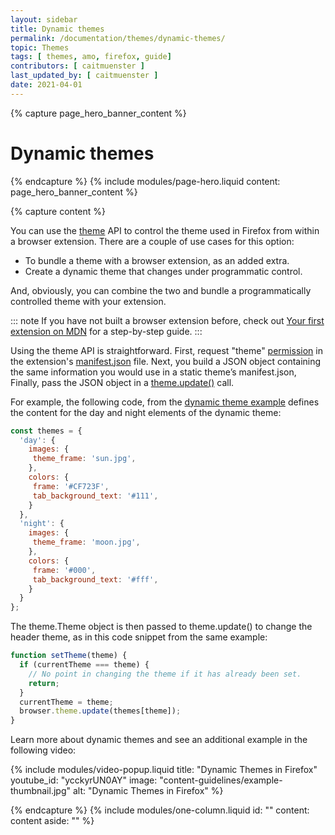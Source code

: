 ```yaml
---
layout: sidebar
title: Dynamic themes
permalink: /documentation/themes/dynamic-themes/
topic: Themes
tags: [ themes, amo, firefox, guide]
contributors: [ caitmuenster ]
last_updated_by: [ caitmuenster ]
date: 2021-04-01 
---
```


<!-- Page Hero Banner -->

{% capture page_hero_banner_content %}

# Dynamic themes

{% endcapture %}
{% include modules/page-hero.liquid
    content: page_hero_banner_content
%}

<!-- End Page Hero Banner -->

<!-- Single Column Body Module -->

{% capture content %}

You can use the [theme](https://developer.mozilla.org/en-US/docs/Mozilla/Add-ons/WebExtensions/API/theme) API to control the theme used in Firefox from within a browser extension. There are a couple of use cases for this option:

* To bundle a theme with a browser extension, as an added extra.
* Create a dynamic theme that changes under programmatic control.

And, obviously, you can combine the two and bundle a programmatically controlled theme with your extension.

::: note
If you have not built a browser extension before, check out [Your first extension on MDN](https://developer.mozilla.org/docs/Mozilla/Add-ons/WebExtensions/Your_first_WebExtension) for a step-by-step guide.
:::

Using the theme API is straightforward. First, request "theme" [permission](https://developer.mozilla.org/docs/Mozilla/Add-ons/WebExtensions/manifest.json/permissions) in the extension's [manifest.json](https://developer.mozilla.org/docs/Mozilla/Add-ons/WebExtensions/manifest.json) file. Next, you build a JSON object containing the same information you would use in a static theme’s manifest.json, Finally, pass the JSON object in a [theme.update()](https://developer.mozilla.org/docs/Mozilla/Add-ons/WebExtensions/API/theme/update) call.

For example, the following code, from the [dynamic theme example](https://github.com/mdn/webextensions-examples/tree/master/dynamic-theme) defines the content for the day and night elements of the dynamic theme:

 <!-- Syntax Highlighting -->

```js
const themes = {
  'day': {
    images: {
     theme_frame: 'sun.jpg',
    },
    colors: {
     frame: '#CF723F',
     tab_background_text: '#111',
    }
  },
  'night': {
    images: {
     theme_frame: 'moon.jpg',
    },
    colors: {
     frame: '#000',
     tab_background_text: '#fff',
    }
  }
};
```
<!-- END: Syntax Highlighting -->

The theme.Theme object is then passed to theme.update() to change the header theme, as in this code snippet from the same example:

```js
function setTheme(theme) {
  if (currentTheme === theme) {
    // No point in changing the theme if it has already been set.
    return;
  }
  currentTheme = theme;
  browser.theme.update(themes[theme]);
}
```

Learn more about dynamic themes and see an additional example in the following video:

<!-- Video Popup Thumbnail -->

{% include modules/video-popup.liquid
	title: "Dynamic Themes in Firefox"
	youtube_id: "ycckyrUN0AY"
	image: "content-guidelines/example-thumbnail.jpg"
	alt: "Dynamic Themes in Firefox"
%}

<!-- END: Video Popup Thumbnail -->

{% endcapture %}
{% include modules/one-column.liquid
  id: ""
  content: content
  aside: ""
%}

<!-- END: Content with Table of Contents -->

